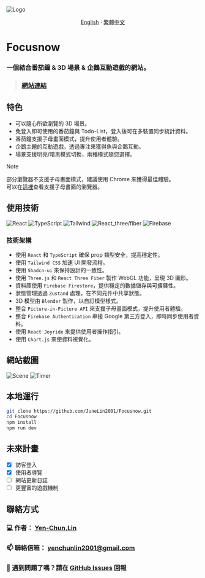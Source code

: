 ![Logo](https://i.imgur.com/dmvHjJo.png)

<div align="center">

[English](../README.md) · [繁體中文](./README_zh-TW.md)

</div>

# Focusnow
### 一個結合番茄鐘 & 3D 場景 & 企鵝互動遊戲的網站。
> ### <a href="https://focus-46561.web.app/">網站連結</a> 

## 特色
- 可以隨心所欲瀏覽的 3D 場景。
- 免登入即可使用的番茄鐘與 Todo-List，登入後可在多裝置同步統計資料。
- 番茄鐘支援子母畫面模式，提升使用者體驗。
- 企鵝主題的互動遊戲，透過專注來獲得魚與企鵝互動。
- 場景支援明亮/暗黑模式切換，兩種模式隨您選擇。
  
> [!NOTE]
> 部分瀏覽器不支援子母畫面模式，建議使用 Chrome 來獲得最佳體驗。  
> 可以在[這裡](https://developer.mozilla.org/en-US/docs/Web/API/Picture-in-Picture_API#browser_compatibility)查看支援子母畫面的瀏覽器。

## 使用技術

![React](https://img.shields.io/badge/react-%2320232a.svg?style=for-the-badge&logo=react&logoColor=%2361DAFB)
![TypeScript](https://img.shields.io/badge/typescript-%23007ACC.svg?style=for-the-badge&logo=typescript&logoColor=white)
![Tailwind](https://img.shields.io/badge/tailwindcss-%2338B2AC.svg?style=for-the-badge&logo=tailwind-css&logoColor=white)
![React_three/fiber](https://img.shields.io/badge/react_three/fiber-black?style=for-the-badge&logo=three.js&logoColor=white)
![Firebase](https://img.shields.io/badge/firebase-a08021?style=for-the-badge&logo=firebase&logoColor=ffcd34)

### 技術架構

- 使用 `React` 和 `TypeScript` 確保 prop 類型安全，提高穩定性。
- 使用 `Tailwind CSS` 加速 UI 開發流程。
- 使用 `Shadcn-ui` 來保持設計的一致性。
- 使用 `Three.js` 和 `React Three Fiber` 製作 WebGL 功能，呈現 3D 圖形。
- 資料庫使用 `Firebase Firestore`，提供穩定的數據儲存與可擴展性。
- 狀態管理透過 `Zustand` 處理，在不同元件中共享狀態。
- 3D 模型由 `Blender` 製作，以自訂模型樣式。
- 整合 `Picture-in-Picture API` 來支援子母畫面模式，提升使用者體驗。
- 整合 `Firebase Authentication` 串接 Google 第三方登入，即時同步使用者資料。
- 使用 `React Joyride` 來提供使用者操作指引。
- 使用 `Chart.js` 來使資料視覺化。


## 網站截圖

![Scene](./../screenshots/685wGIF.gif)
![Timer](./../screenshots/Timer.gif)

## 本地運行

```bash
git clone https://github.com/JuneLin2001/Focusnow.git
cd Focusnow
npm install
npm run dev
```


## 未來計畫
- [x] 訪客登入
- [x] 使用者導覽
- [ ] 網站更新日誌
- [ ] 更豐富的遊戲機制
  
## 聯絡方式

### 💻 作者： [Yen-Chun,Lin](https://github.com/JuneLin2001)
### 📫 聯絡信箱： yenchunlin2001@gmail.com  
### 🐞 遇到問題了嗎？請在 [GitHub Issues](https://github.com/JuneLin2001/Focusnow/issues) 回報

